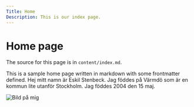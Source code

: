 ```yaml
---
Title: Home
Description: This is our index page.
---
```


Home page
==========================

The source for this page is in `content/index.md`.

This is a sample home page written in markdown with some frontmatter defined.
Hej mitt namn är Eskil Stenbeck. Jag föddes på Värmdö som är en kommun lite utanför Stockholm. Jag föddes 2004 den 15 maj.

![Bild på mig](image/me.jpg)

